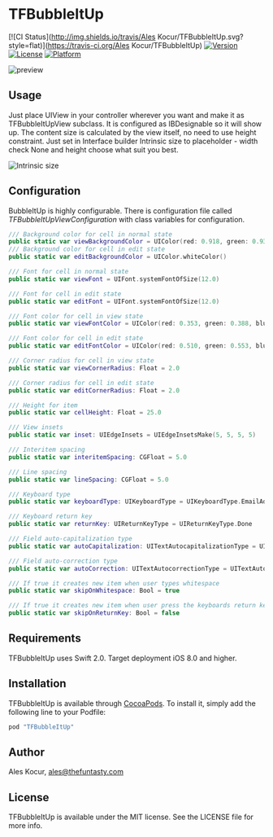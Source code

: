 # TFBubbleItUp

[![CI Status](http://img.shields.io/travis/Ales Kocur/TFBubbleItUp.svg?style=flat)](https://travis-ci.org/Ales Kocur/TFBubbleItUp)
[![Version](https://img.shields.io/cocoapods/v/TFBubbleItUp.svg?style=flat)](http://cocoapods.org/pods/TFBubbleItUp)
[![License](https://img.shields.io/cocoapods/l/TFBubbleItUp.svg?style=flat)](http://cocoapods.org/pods/TFBubbleItUp)
[![Platform](https://img.shields.io/cocoapods/p/TFBubbleItUp.svg?style=flat)](http://cocoapods.org/pods/TFBubbleItUp)

![preview](https://raw.githubusercontent.com/thefuntasty/TFBubbleItUp/master/preview.gif)

## Usage

Just place UIView in your controller wherever you want and make it as TFBubbleItUpView subclass. It is configured as IBDesignable so it will show up. The content size is calculated by the view itself, no need to use height constraint. Just set in Interface builder Intrinsic size to placeholder - width check None and height choose what suit you best.

![Intrinsic size](https://github.com/thefuntasty/TFBubbleItUp/blob/master/intrinsic-size.png)

## Configuration

BubbleItUp is highly configurable. There is configuration file called *TFBubbleItUpViewConfiguration* with class variables for configuration.

```swift
/// Background color for cell in normal state
public static var viewBackgroundColor = UIColor(red: 0.918, green: 0.933, blue: 0.949, alpha: 1.00)
/// Background color for cell in edit state
public static var editBackgroundColor = UIColor.whiteColor()

/// Font for cell in normal state
public static var viewFont = UIFont.systemFontOfSize(12.0)

/// Font for cell in edit state
public static var editFont = UIFont.systemFontOfSize(12.0)

/// Font color for cell in view state
public static var viewFontColor = UIColor(red: 0.353, green: 0.388, blue: 0.431, alpha: 1.00)

/// Font color for cell in edit state
public static var editFontColor = UIColor(red: 0.510, green: 0.553, blue: 0.596, alpha: 1.00)

/// Corner radius for cell in view state
public static var viewCornerRadius: Float = 2.0

/// Corner radius for cell in edit state
public static var editCornerRadius: Float = 2.0

/// Height for item
public static var cellHeight: Float = 25.0

/// View insets
public static var inset: UIEdgeInsets = UIEdgeInsetsMake(5, 5, 5, 5)

/// Interitem spacing
public static var interitemSpacing: CGFloat = 5.0

/// Line spacing
public static var lineSpacing: CGFloat = 5.0

/// Keyboard type
public static var keyboardType: UIKeyboardType = UIKeyboardType.EmailAddress

/// Keyboard return key
public static var returnKey: UIReturnKeyType = UIReturnKeyType.Done

/// Field auto-capitalization type
public static var autoCapitalization: UITextAutocapitalizationType = UITextAutocapitalizationType.None

/// Field auto-correction type
public static var autoCorrection: UITextAutocorrectionType = UITextAutocorrectionType.No

/// If true it creates new item when user types whitespace
public static var skipOnWhitespace: Bool = true

/// If true it creates new item when user press the keyboards return key. Otherwise resigns first responder
public static var skipOnReturnKey: Bool = false
```

## Requirements

TFBubbleItUp uses Swift 2.0. Target deployment iOS 8.0 and higher.

## Installation

TFBubbleItUp is available through [CocoaPods](http://cocoapods.org). To install
it, simply add the following line to your Podfile:

```ruby
pod "TFBubbleItUp"
```

## Author

Ales Kocur, ales@thefuntasty.com

## License

TFBubbleItUp is available under the MIT license. See the LICENSE file for more info.
